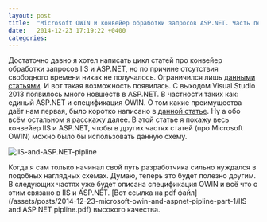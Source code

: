 ```yaml
---
layout: post
title:  "Microsoft OWIN и конвейер обработки запросов ASP.NET. Часть первая, общее описание конвейера IIS и ASP.NET до появления спецификации OWIN."
date:   2014-12-23 17:19:22 +0400
categories:
---
```


Достаточно давно я хотел написать цикл статей про конвейер обработки запросов IIS и ASP.NET, но по причине отсутствия свободного времени никак не получалось. Ограничился лишь [данными статьями](www.msdr.ru/9/). И вот такая возможность появилась. C выходом Visual Studio 2013 появилось много новшеств в ASP.NET. В частности таких как: единый ASP.NET и спецификация OWIN. О том какие преимущества даёт нам первая, было коротко написано в [данной статье](www.msdr.ru/44/). Ну а обо всём остальном я расскажу далее. В этой статье я покажу весь конвейер IIS и ASP.NET, чтобы в других частях статей (про Microsoft OWIN) можно было бы использовать данную схему.

![IIS-and-ASP.NET-pipline](/assets/posts/2014-12-23-microsoft-owin-and-aspnet-pipline-part-1/IIS-and-ASP.NET-piplinev1.0.jpg)

Когда я сам только начинал свой путь разработчика сильно нуждался в подобных наглядных схемах. Думаю, теперь это будет полезно другим. В следующих частях уже будет описана спецификация OWIN и всё что с этим связано в IIS и ASP.NET. [Вот ссылка на pdf файл](/assets/posts/2014-12-23-microsoft-owin-and-aspnet-pipline-part-1/IIS and ASP.NET pipline.pdf) высокого качества.